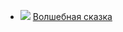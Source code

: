 * ![](/books/child_tale/Чарльз%20Диккенс/Волшебная%20сказка.jpg) [Волшебная сказка](/books/child_tale/Чарльз%20Диккенс/Волшебная%20сказка)